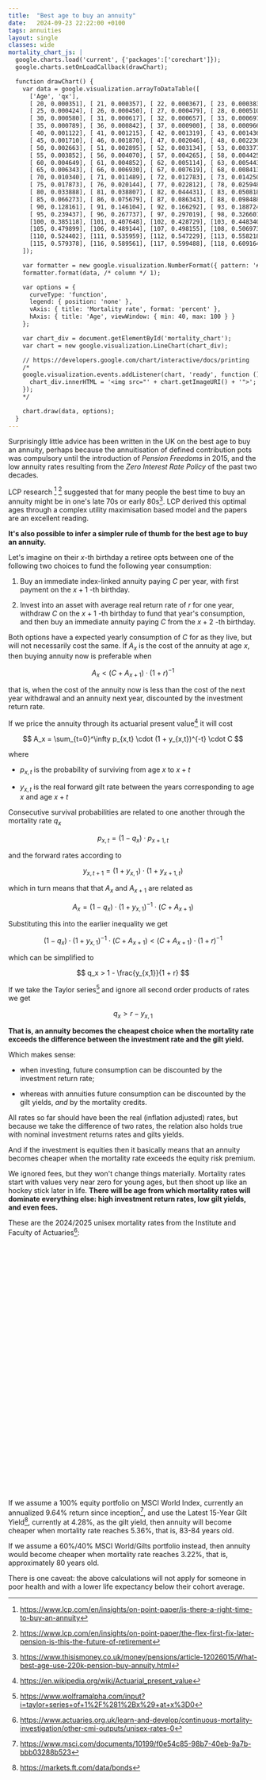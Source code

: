```yaml
---
title:  "Best age to buy an annuity"
date:   2024-09-23 22:22:00 +0100
tags: annuities
layout: single
classes: wide
mortality_chart_js: |
  google.charts.load('current', {'packages':['corechart']});
  google.charts.setOnLoadCallback(drawChart);

  function drawChart() {
    var data = google.visualization.arrayToDataTable([
      ['Age', 'qx'],
      [ 20, 0.000351], [ 21, 0.000357], [ 22, 0.000367], [ 23, 0.000383], [ 24, 0.000401],
      [ 25, 0.000424], [ 26, 0.000450], [ 27, 0.000479], [ 28, 0.000510], [ 29, 0.000544],
      [ 30, 0.000580], [ 31, 0.000617], [ 32, 0.000657], [ 33, 0.000697], [ 34, 0.000742],
      [ 35, 0.000789], [ 36, 0.000842], [ 37, 0.000900], [ 38, 0.000966], [ 39, 0.001039],
      [ 40, 0.001122], [ 41, 0.001215], [ 42, 0.001319], [ 43, 0.001436], [ 44, 0.001566],
      [ 45, 0.001710], [ 46, 0.001870], [ 47, 0.002046], [ 48, 0.002236], [ 49, 0.002443],
      [ 50, 0.002663], [ 51, 0.002895], [ 52, 0.003134], [ 53, 0.003377], [ 54, 0.003618],
      [ 55, 0.003852], [ 56, 0.004070], [ 57, 0.004265], [ 58, 0.004425], [ 59, 0.004534],
      [ 60, 0.004649], [ 61, 0.004852], [ 62, 0.005114], [ 63, 0.005443], [ 64, 0.005850],
      [ 65, 0.006343], [ 66, 0.006930], [ 67, 0.007619], [ 68, 0.008413], [ 69, 0.009318],
      [ 70, 0.010340], [ 71, 0.011489], [ 72, 0.012783], [ 73, 0.014250], [ 74, 0.015930],
      [ 75, 0.017873], [ 76, 0.020144], [ 77, 0.022812], [ 78, 0.025948], [ 79, 0.029620],
      [ 80, 0.033888], [ 81, 0.038807], [ 82, 0.044431], [ 83, 0.050818], [ 84, 0.058034],
      [ 85, 0.066273], [ 86, 0.075679], [ 87, 0.086343], [ 88, 0.098488], [ 89, 0.112353],
      [ 90, 0.128161], [ 91, 0.146104], [ 92, 0.166292], [ 93, 0.188724], [ 94, 0.213232],
      [ 95, 0.239437], [ 96, 0.267737], [ 97, 0.297019], [ 98, 0.326601], [ 99, 0.356076],
      [100, 0.385118], [101, 0.407648], [102, 0.428729], [103, 0.448340], [104, 0.466560],
      [105, 0.479899], [106, 0.489144], [107, 0.498155], [108, 0.506973], [109, 0.515683],
      [110, 0.524402], [111, 0.535959], [112, 0.547229], [113, 0.558218], [114, 0.568932],
      [115, 0.579378], [116, 0.589561], [117, 0.599488], [118, 0.609164], [119, 0.618596],
    ]);

    var formatter = new google.visualization.NumberFormat({ pattern: '#.##%' });
    formatter.format(data, /* column */ 1);

    var options = {
      curveType: 'function',
      legend: { position: 'none' },
      vAxis: { title: 'Mortality rate', format: 'percent' },
      hAxis: { title: 'Age', viewWindow: { min: 40, max: 100 } }
    };

    var chart_div = document.getElementById('mortality_chart');
    var chart = new google.visualization.LineChart(chart_div);

    // https://developers.google.com/chart/interactive/docs/printing
    /*
    google.visualization.events.addListener(chart, 'ready', function () {
      chart_div.innerHTML = '<img src="' + chart.getImageURI() + '">';
    });
    */

    chart.draw(data, options);
  }
---
```


Surprisingly little advice has been written in the UK on the best age to buy an annuity, perhaps because the annuitisation of defined contribution pots was compulsory until the introduction of _Pension Freedoms_ in 2015, and the low annuity rates resulting from the _Zero Interest Rate Policy_ of the past two decades.

LCP research [^lcp-paper-1] [^lcp-paper-2] suggested that for many people the best time to buy an annuity might be in one's late 70s or early 80s[^this-money-article].
LCP derived this optimal ages through a complex utility maximisation based model and the papers are an excellent reading.

[^lcp-paper-1]: <https://www.lcp.com/en/insights/on-point-paper/is-there-a-right-time-to-buy-an-annuity>
[^lcp-paper-2]: <https://www.lcp.com/en/insights/on-point-paper/the-flex-first-fix-later-pension-is-this-the-future-of-retirement>
[^this-money-article]: <https://www.thisismoney.co.uk/money/pensions/article-12026015/What-best-age-use-220k-pension-buy-annuity.html>

**It's also possible to infer a simpler rule of thumb for the best age to buy an annuity.**

Let's imagine on their $x$-th birthday a retiree opts between one of the following two choices to fund the following year consumption:

1. Buy an immediate index-linked annuity paying $C$ per year, with first payment on the $x+1$ -th birthday.

2. Invest into an asset with average real return rate of $r$ for one year, withdraw $C$ on the $x+1$ -th birthday to fund that year's consumption, and then buy an immediate annuity paying $C$ from the $x+2$ -th birthday.

Both options have a expected yearly consumption of $C$ for as they live, but will not necessarily cost the same.
If $A_x$ is the cost of the annuity at age $x$, then buying annuity now is preferable when

$$ A_x < (C + A_{x+1}) \cdot (1 + r)^{-1} $$

that is, when the cost of the annuity now is less than the cost of the next year withdrawal and an annuity next year, discounted by the investment return rate.

If we price the annuity through its actuarial present value[^apv] it will cost

[^apv]: <https://en.wikipedia.org/wiki/Actuarial_present_value>

$$ A_x = \sum_{t=0}^\infty p_{x,t} \cdot (1 + y_{x,t})^{-t} \cdot C $$

where

- $p_{x,t}$ is the probability of surviving from age $x$ to $x + t$

- $y_{x,t}$ is the real forward gilt rate between the years corresponding to age $x$ and age $x + t$

Consecutive survival probabilities are related to one another through the mortality rate $q_x$

$$ p_{x,t} = (1 - q_x) \cdot p_{x+1,t} $$

and the forward rates according to

$$ y_{x,t + 1} = (1 + y_{x,1}) \cdot (1 + y_{x+1,t})  $$

which in turn means that that $A_x$ and $A_{x+1}$ are related as

$$ A_x = (1 - q_x) \cdot (1 + y_{x,1})^{-1} \cdot (C + A_{x+1}) $$

Substituting this into the earlier inequality we get

$$ (1 - q_x) \cdot (1 + y_{x,1})^{-1} \cdot (C + A_{x+1}) <  (C + A_{x+1}) \cdot (1 + r)^{-1} $$

which can be simplified to

$$ q_x > 1 - \frac{y_{x,1}}{1 + r} $$

If we take the Taylor series[^taylor-series] and ignore all second order products of rates we get

[^taylor-series]: <https://www.wolframalpha.com/input?i=taylor+series+of+1%2F%281%2Bx%29+at+x%3D0>

$$ q_x > r - y_{x,1} $$

**That is, an annuity becomes the cheapest choice when the mortality rate exceeds the difference between the investment rate and the gilt yield.**

Which makes sense:

- when investing, future consumption can be discounted by the investment return rate;

- whereas with annuities future consumption can be discounted by the gilt yields, _and_ by the mortality credits.

All rates so far should have been the real (inflation adjusted) rates, but because we take the difference of two rates, the relation also holds true with nominal investment returns rates and gilts yields.

And if the investment is equities then it basically means that an annuity becomes cheaper when the mortality rate exceeds the equity risk premium.

We ignored fees, but they won't change things materially.
Mortality rates start with values very near zero for young ages, but then shoot up like an hockey stick later in life.
**There will be age from which mortality rates will dominate everything else: high investment return rates, low gilt yields, and even fees.**

These are the 2024/2025 unisex mortality rates from the Institute and Faculty of Actuaries[^mortality-table]:

[^mortality-table]: <https://www.actuaries.org.uk/learn-and-develop/continuous-mortality-investigation/other-cmi-outputs/unisex-rates-0>

<div id="mortality_chart" style="height: 500px;"></div>

<script type="text/javascript" src="https://www.gstatic.com/charts/loader.js"></script>
<script type="text/javascript">
{{ page.mortality_chart_js }}
</script>

If we assume a 100% equity portfolio on MSCI World Index, currently an annualized 9.64% return since inception[^msci-world], and use the
Latest 15-Year Gilt Yield[^gilt-yields], currently at 4.28%, as the gilt yield, then annuity will become cheaper when mortality rate reaches 5.36%, that is, 83-84 years old.

If we assume a 60%/40% MSCI World/Gilts portfolio instead, then annuity would become cheaper when mortality rate reaches 3.22%, that is, approximately 80 years old.

There is one caveat: the above calculations will not apply for someone in poor health and with a lower life expectancy below their cohort average.

[^msci-world]: <https://www.msci.com/documents/10199/f0e54c85-98b7-40eb-9a7b-bbb03288b523>
[^gilt-yields]: <https://markets.ft.com/data/bonds>
